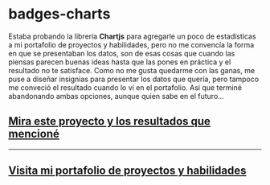 # badges-charts
Estaba probando la librería **Chartjs** para agregarle un poco de estadísticas a mi portafolio de proyectos y habilidades, pero no me convencía la forma en que se presentaban los datos, son de esas cosas que cuando las piensas parecen buenas ideas hasta que las pones en práctica y el resultado no te satisface. Como no me gusta quedarme con las ganas, me puse a diseñar insignias para presentar los datos que quería, pero tampoco me conveció el resultado cuando lo ví en el portafolio. Así que terminé abandonando ambas opciones, aunque quien sabe en el futuro...

## [Mira este proyecto y los resultados que mencioné](https://hernan-reiq.github.io/badges-charts/)
___
## [Visita mi portafolio de proyectos y habilidades](https://bit.ly/hernanreiq)